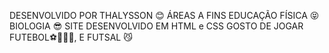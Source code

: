 DESENVOLVIDO POR 
THALYSSON 😊
ÁREAS A FINS
EDUCAÇÃO FÍSICA 😝
BIOLOGIA 😎
SITE DESENVOLVIDO EM HTML e CSS
GOSTO DE JOGAR FUTEBOL⚽🏃🏻‍♀️, E FUTSAL 😼
